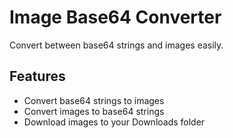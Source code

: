 # Image Base64 Converter

Convert between base64 strings and images easily.

## Features

- Convert base64 strings to images
- Convert images to base64 strings
- Download images to your Downloads folder
